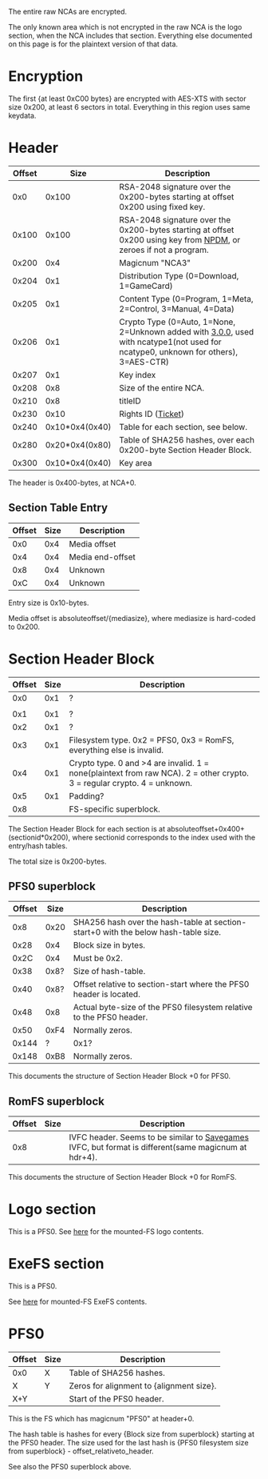 The entire raw NCAs are encrypted.

The only known area which is not encrypted in the raw NCA is the logo
section, when the NCA includes that section. Everything else documented
on this page is for the plaintext version of that data.

# Encryption

The first {at least 0xC00 bytes} are encrypted with AES-XTS with sector
size 0x200, at least 6 sectors in total. Everything in this region uses
same
keydata.

# Header

| Offset | Size            | Description                                                                                                                                               |
| ------ | --------------- | --------------------------------------------------------------------------------------------------------------------------------------------------------- |
| 0x0    | 0x100           | RSA-2048 signature over the 0x200-bytes starting at offset 0x200 using fixed key.                                                                         |
| 0x100  | 0x100           | RSA-2048 signature over the 0x200-bytes starting at offset 0x200 using key from [NPDM](NPDM.md "wikilink"), or zeroes if not a program.                   |
| 0x200  | 0x4             | Magicnum "NCA3"                                                                                                                                           |
| 0x204  | 0x1             | Distribution Type (0=Download, 1=GameCard)                                                                                                                |
| 0x205  | 0x1             | Content Type (0=Program, 1=Meta, 2=Control, 3=Manual, 4=Data)                                                                                             |
| 0x206  | 0x1             | Crypto Type (0=Auto, 1=None, 2=Unknown added with [3.0.0](3.0.0.md "wikilink"), used with ncatype1(not used for ncatype0, unknown for others), 3=AES-CTR) |
| 0x207  | 0x1             | Key index                                                                                                                                                 |
| 0x208  | 0x8             | Size of the entire NCA.                                                                                                                                   |
| 0x210  | 0x8             | titleID                                                                                                                                                   |
| 0x230  | 0x10            | Rights ID ([Ticket](Ticket.md "wikilink"))                                                                                                                |
| 0x240  | 0x10\*0x4(0x40) | Table for each section, see below.                                                                                                                        |
| 0x280  | 0x20\*0x4(0x80) | Table of SHA256 hashes, over each 0x200-byte Section Header Block.                                                                                        |
| 0x300  | 0x10\*0x4(0x40) | Key area                                                                                                                                                  |

The header is 0x400-bytes, at NCA+0.

## Section Table Entry

| Offset | Size | Description      |
| ------ | ---- | ---------------- |
| 0x0    | 0x4  | Media offset     |
| 0x4    | 0x4  | Media end-offset |
| 0x8    | 0x4  | Unknown          |
| 0xC    | 0x4  | Unknown          |

Entry size is 0x10-bytes.

Media offset is absoluteoffset/{mediasize}, where mediasize is
hard-coded to
0x200.

# Section Header Block

| Offset | Size | Description                                                                                                              |
| ------ | ---- | ------------------------------------------------------------------------------------------------------------------------ |
| 0x0    | 0x1  | ?                                                                                                                        |
|        |      |                                                                                                                          |
| 0x1    | 0x1  | ?                                                                                                                        |
| 0x2    | 0x1  | ?                                                                                                                        |
| 0x3    | 0x1  | Filesystem type. 0x2 = PFS0, 0x3 = RomFS, everything else is invalid.                                                    |
| 0x4    | 0x1  | Crypto type. 0 and \>4 are invalid. 1 = none(plaintext from raw NCA). 2 = other crypto. 3 = regular crypto. 4 = unknown. |
| 0x5    | 0x1  | Padding?                                                                                                                 |
| 0x8    |      | FS-specific superblock.                                                                                                  |

The Section Header Block for each section is at
absoluteoffset+0x400+(sectionid\*0x200), where sectionid corresponds to
the index used with the entry/hash tables.

The total size is
0x200-bytes.

## PFS0 superblock

| Offset | Size | Description                                                                        |
| ------ | ---- | ---------------------------------------------------------------------------------- |
| 0x8    | 0x20 | SHA256 hash over the hash-table at section-start+0 with the below hash-table size. |
| 0x28   | 0x4  | Block size in bytes.                                                               |
| 0x2C   | 0x4  | Must be 0x2.                                                                       |
| 0x38   | 0x8? | Size of hash-table.                                                                |
| 0x40   | 0x8? | Offset relative to section-start where the PFS0 header is located.                 |
| 0x48   | 0x8  | Actual byte-size of the PFS0 filesystem relative to the PFS0 header.               |
| 0x50   | 0xF4 | Normally zeros.                                                                    |
| 0x144  | ?    | 0x1?                                                                               |
| 0x148  | 0xB8 | Normally zeros.                                                                    |

This documents the structure of Section Header Block +0 for
PFS0.

## RomFS superblock

| Offset | Size | Description                                                                                                                     |
| ------ | ---- | ------------------------------------------------------------------------------------------------------------------------------- |
| 0x8    |      | IVFC header. Seems to be similar to [Savegames](Savegames.md "wikilink") IVFC, but format is different(same magicnum at hdr+4). |

This documents the structure of Section Header Block +0 for RomFS.

# Logo section

This is a PFS0. See [here](NCA%20Content%20FS.md "wikilink") for the
mounted-FS logo contents.

# ExeFS section

This is a PFS0.

See [here](ExeFS.md "wikilink") for mounted-FS ExeFS contents.

# PFS0

| Offset | Size | Description                              |
| ------ | ---- | ---------------------------------------- |
| 0x0    | X    | Table of SHA256 hashes.                  |
| X      | Y    | Zeros for alignment to {alignment size}. |
| X+Y    |      | Start of the PFS0 header.                |

This is the FS which has magicnum "PFS0" at header+0.

The hash table is hashes for every {Block size from superblock} starting
at the PFS0 header. The size used for the last hash is {PFS0 filesystem
size from superblock} - offset\_relativeto\_header.

See also the PFS0 superblock above.
